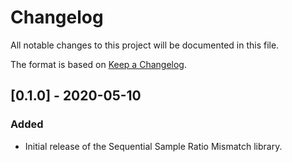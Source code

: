# Changelog

All notable changes to this project will be documented in this file.

The format is based on [Keep a Changelog](https://keepachangelog.com/en/1.0.0/).

## [0.1.0] - 2020-05-10

### Added

- Initial release of the Sequential Sample Ratio Mismatch library.
